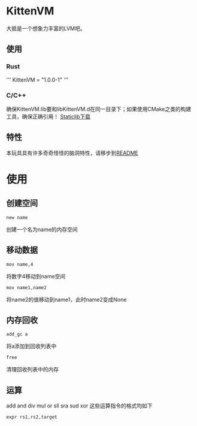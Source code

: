 # KittenVM
大抵是一个想象力丰富的LVM吧。

## 使用
### Rust
'''
KittenVM = "1.0.0-1"
'''
### C/C++
确保KittenVM.lib要和libKittenVM.d在同一目录下；如果使用CMake之类的构建工具，确保正确引用！
[Staticlib下载](https://gitee.com/Shirasawa-CN/kitten-vm/releases)

## 特性
本玩具具有许多奇奇怪怪的脑洞特性，请移步到[README](./docs/README.md)

# 使用
## 创建空间
```
new name
```
创建一个名为name的内存空间

## 移动数据
```
mov name,4
```
将数字4移动到name空间

```
mov name1,name2
```
将name2的值移动到name1，此时name2变成None

## 内存回收
```
add_gc a
```
将a添加到回收列表中
```
free
```
清理回收列表中的内存

## 运算
add and div mul or sll sra sud xor 这些运算指令的格式均如下

```
expr rs1,rs2,target
```